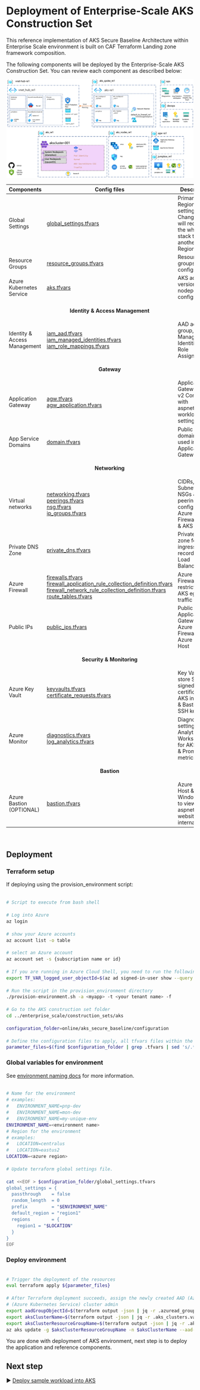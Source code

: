 # Deployment of Enterprise-Scale AKS Construction Set

This reference implementation of AKS Secure Baseline Architecture within Enterprise Scale environment is built on CAF Terraform Landing zone framework composition.

The following components will be deployed by the Enterprise-Scale AKS Construction Set. You can review each component as described below:

![aks_enterprise_scale_lz](pictures/aks_enterprise_scale_lz.png)

| Components                                                                                              | Config files                                                 | Description|
|-----------------------------------------------------------|------------------------------------------------------------|------------------------------------------------------------|
| Global Settings |[global_settings.tfvars](configuration/global_settings.tfvars) | Primary Region setting. Changing this will redeploy the whole stack to another Region|
| Resource Groups | [resource_groups.tfvars](./configuration/resource_groups.tfvars)| Resource groups configs |
| Azure Kubernetes Service | [aks.tfvars](./configuration/aks.tfvars) | AKS addons, version, nodepool configs |
||<p align="center">**Identity & Access Management**</p>||
| Identity & Access Management | [iam_aad.tfvars](./configuration/iam/iam_aad.tfvars) <br /> [iam_managed_identities.tfvars](./configuration/iam/iam_managed_identities.tfvars) <br /> [iam_role_mappings.tfvars](./configuration/iam/iam_role_mappings.tfvars)| AAD admin group, User Managed Identities & Role Assignments |
||<p align="center">**Gateway**</p>||
| Application Gateway | [agw.tfvars](./configuration/agw/agw.tfvars) <br /> [agw_application.tfvars](./configuration/agw/agw_application.tfvars) <br />| Application Gateway WAF v2 Configs with aspnetapp workload settings |
| App Service Domains | [domain.tfvars](./configuration/agw/domain.tfvars) | Public domain to be used in Application Gateway |
||<p align="center">**Networking**</p>||
| Virtual networks | [networking.tfvars](./configuration/networking/networking.tfvars) <br /> [peerings.tfvars](./configuration/networking/peerings.tfvars) <br /> [nsg.tfvars](./configuration/networking/nsg.tfvars) <br /> [ip_groups.tfvars](./configuration/networking/ip_groups.tfvars)| CIDRs, Subnets, NSGs & peerings config for Azure Firewall Hub & AKS Spoke |
| Private DNS Zone | [private_dns.tfvars](./configuration/networking/private_dns.tfvars) | Private DNS zone for AKS ingress; A record to Load Balancer IP |
| Azure Firewall  | [firewalls.tfvars](./configuration/networking/firewalls.tfvars) <br /> [firewall_application_rule_collection_definition.tfvars](./configuration/networking/firewall_application_rule_collection_definition.tfvars) <br /> [firewall_network_rule_collection_definition.tfvars](./configuration/networking/firewall_network_rule_collection_definition.tfvars) <br /> [route_tables.tfvars](./configuration/networking/route_tables.tfvars)  | Azure Firewall for restricting AKS egress traffic|
| Public IPs | [public_ips.tfvars](./configuration/networking/public_ips.tfvars) | Public IPs for Application Gateway, Azure Firewall & Azure Bastion Host |
||<p align="center">**Security & Monitoring**</p>||
| Azure Key Vault| [keyvaults.tfvars](./configuration/keyvault/keyvaults.tfvars) <br /> [certificate_requests.tfvars](./configuration/keyvault/certificate_requests.tfvars) | Key Vault to store Self signed certificate for AKS ingress & Bastion SSH key |
| Azure Monitor | [diagnostics.tfvars](./configuration/monitor/diagnostics.tfvars)  <br /> [log_analytics.tfvars](./configuration/monitor/log_analytics.tfvars) | Diagnostics settings, Log Analytics Workspace for AKS logs & Prometheus metrics |
||<p align="center">**Bastion**</p>||
| Azure Bastion (OPTIONAL) | [bastion.tfvars](./configuration/bastion/bastion.ignore) | Azure Bastion Host & Windows VM to view aspnetsample website internally. |

<br />

## Deployment

### Terraform setup

If deploying using the provision_environment script:

```bash

# Script to execute from bash shell

# Log into Azure
az login

# show your Azure accounts
az account list -o table

# select an Azure account
az account set -s {subscription name or id}

# If you are running in Azure Cloud Shell, you need to run the following additional command:
export TF_VAR_logged_user_objectId=$(az ad signed-in-user show --query objectId -o tsv)

# Run the script in the provision_environment directory
./provision-environment.sh -a <myapp> -t <your tenant name> -f

# Go to the AKS construction set folder
cd ../enterprise_scale/construction_sets/aks

configuration_folder=online/aks_secure_baseline/configuration

# Define the configuration files to apply, all tfvars files within the above folder recursively
parameter_files=$(find $configuration_folder | grep .tfvars | sed 's/.*/-var-file &/' | xargs)

```

### Global variables for environment

See [environment naming docs](./environment_naming.md) for more information.

```bash

# Name for the environment
# examples:
#   ENVIRONMENT_NAME=pnp-dev
#   ENVIRONMENT_NAME=mon-dev
#   ENVIRONMENT_NAME=my-unique-env
ENVIRONMENT_NAME=<environment name>
# Region for the environment
# examples:
#   LOCATION=centralus
#   LOCATION=eastus2
LOCATION=<azure region>

# Update terraform global settings file.

cat <<EOF > $configuration_folder/global_settings.tfvars
global_settings = {
  passthrough    = false
  random_length  = 0
  prefix         = "$ENVIRONMENT_NAME"
  default_region = "region1"
  regions        = {
    region1 = "$LOCATION"
  }
}
EOF

```

### Deploy environment

```bash

# Trigger the deployment of the resources
eval terraform apply ${parameter_files}

# After Terraform deployment succeeds, assign the newly created AAD (Azure Active Directory) group as the AKS
# (Azure Kubernetes Service) cluster admin
export aadGroupObjectId=$(terraform output -json | jq -r .azuread_group.value.aks_cluster_re1_admins.id)
export aksClusterName=$(terraform output -json | jq -r .aks_clusters.value.cluster_re1.cluster_name)
export aksClusterResourceGroupName=$(terraform output -json | jq -r .aks_clusters.value.cluster_re1.resource_group_name)
az aks update -g $aksClusterResourceGroupName -n $aksClusterName --aad-admin-group-object-ids $aadGroupObjectId

```

You are done with deployment of AKS environment, next step is to deploy the application and reference components.

## Next step

:arrow_forward: [Deploy sample workload into AKS](./02-aks.md)
